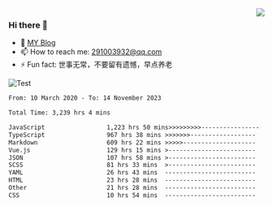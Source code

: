 <img align='right' src='https://github-readme-stats.vercel.app/api?username=niaogege&show_icons=true&theme=radical'/>

### Hi there 👋

- 🌱 [MY Blog](https://bythewayer.com/)
- 📫 How to reach me: 291003932@qq.com
- ⚡ Fun fact:  世事无常，不要留有遗憾，早点养老

![Test](https://github-readme-stats.vercel.app/api/top-langs/?username=niaogege&layout=compact)

<!--START_SECTION:waka-->

```txt
From: 10 March 2020 - To: 14 November 2023

Total Time: 3,239 hrs 4 mins

JavaScript                 1,223 hrs 50 mins>>>>>>>>>----------------   37.78 %
TypeScript                 967 hrs 38 mins >>>>>>>------------------   29.87 %
Markdown                   609 hrs 22 mins >>>>>--------------------   18.81 %
Vue.js                     129 hrs 15 mins >------------------------   03.99 %
JSON                       107 hrs 58 mins >------------------------   03.33 %
SCSS                       81 hrs 33 mins  >------------------------   02.52 %
YAML                       26 hrs 43 mins  -------------------------   00.82 %
HTML                       23 hrs 28 mins  -------------------------   00.72 %
Other                      21 hrs 28 mins  -------------------------   00.66 %
CSS                        10 hrs 54 mins  -------------------------   00.34 %
```

<!--END_SECTION:waka-->
